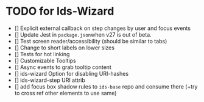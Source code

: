 # TODO for Ids-Wizard

- [] Explicit external callback on step changes by user and focus events
- [] Update Jest in `package.json`when v27 is out of beta.
- [] Test screen reader/accessibility (should be similar to tabs)
- [] Change to short labels on lower sizes
- [] Tests for hot linking
- [] Customizable Tooltips
- [] Async events to grab tooltip content
- [] ids-wizard Option for disabling URI-hashes
- [] ids-wizard-step URI attrib
- [] add focus box shadow rules to `ids-base` repo and consume there (+try to cross ref other elements to use same)